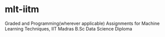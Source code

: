 # mlt-iitm
Graded and Programming(wherever applicable) Assignments for Machine Learning Techniques, IIT Madras B.Sc Data Science Diploma
